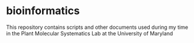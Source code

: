 # bioinformatics

This repository contains scripts and other documents used during my time in the Plant Molecular Systematics Lab at the University of Maryland
